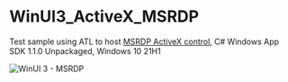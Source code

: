 # WinUI3_ActiveX_MSRDP

Test sample using ATL to host [MSRDP ActiveX control](https://docs.microsoft.com/en-us/windows/win32/termserv/remote-desktop-activex-control),
C# Windows App SDK 1.1.0 Unpackaged, Windows 10 21H1



![WinUI 3 - MSRDP](https://i.ibb.co/BrbSv70/Win-UI3-MSRDP.jpg)
